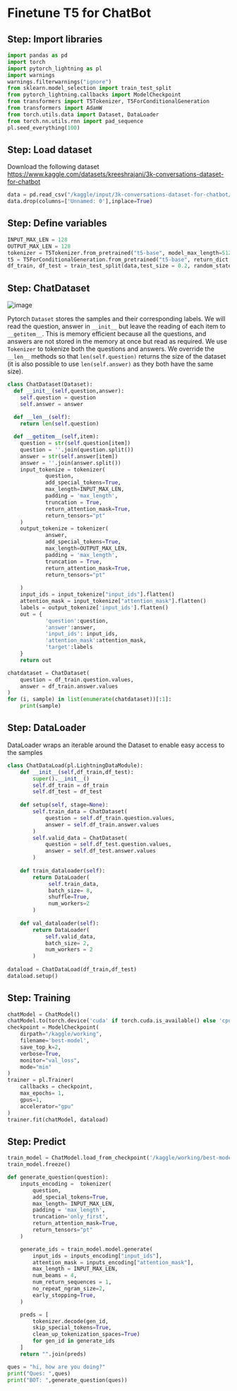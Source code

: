 # Finetune T5 for ChatBot

## Step: Import libraries
```python
import pandas as pd
import torch
import pytorch_lightning as pl
import warnings
warnings.filterwarnings("ignore")
from sklearn.model_selection import train_test_split
from pytorch_lightning.callbacks import ModelCheckpoint
from transformers import T5Tokenizer, T5ForConditionalGeneration  
from transformers import AdamW
from torch.utils.data import Dataset, DataLoader
from torch.nn.utils.rnn import pad_sequence
pl.seed_everything(100)
```

## Step: Load dataset
Download the following dataset https://www.kaggle.com/datasets/kreeshrajani/3k-conversations-dataset-for-chatbot

```python
data = pd.read_csv("/kaggle/input/3k-conversations-dataset-for-chatbot/Conversation.csv")
data.drop(columns=['Unnamed: 0'],inplace=True)
```

## Step: Define variables
```python
INPUT_MAX_LEN = 128 
OUTPUT_MAX_LEN = 128 
tokenizer = T5Tokenizer.from_pretrained("t5-base", model_max_length=512)
t5 = T5ForConditionalGeneration.from_pretrained("t5-base", return_dict = True)
df_train, df_test = train_test_split(data,test_size = 0.2, random_state=100)
```

## Step: ChatDataset

![image](https://github.com/hughiephan/DPL/assets/16631121/a864171f-3d49-4edb-8ba8-21a676adb585)

Pytorch `Dataset` stores the samples and their corresponding labels. We will read the question, answer in `__init__` but leave the reading of each item to `__getitem__`. This is memory efficient because all the questions, and answers are not stored in the memory at once but read as required. We use `Tokenizer` to tokenize both the questions and answers. We override the `__len__` methods  so that `len(self.question)` returns the size of the dataset (it is also possible to use `len(self.answer)` as they both have the same size).

```python
class ChatDataset(Dataset):
  def __init__(self,question,answer):   
    self.question = question
    self.answer = answer
  
  def __len__(self):
    return len(self.question)

  def __getitem__(self,item):
    question = str(self.question[item])
    question = ''.join(question.split())
    answer = str(self.answer[item])
    answer = ''.join(answer.split())
    input_tokenize = tokenizer(      
            question,
            add_special_tokens=True,
            max_length=INPUT_MAX_LEN,
            padding = 'max_length',
            truncation = True,
            return_attention_mask=True,
            return_tensors="pt"
    )
    output_tokenize = tokenizer(
            answer,
            add_special_tokens=True,
            max_length=OUTPUT_MAX_LEN,
            padding = 'max_length',
            truncation = True,
            return_attention_mask=True,
            return_tensors="pt"
            
    )
    input_ids = input_tokenize["input_ids"].flatten()
    attention_mask = input_tokenize["attention_mask"].flatten()
    labels = output_tokenize['input_ids'].flatten()
    out = {
            'question':question,      
            'answer':answer,
            'input_ids': input_ids,
            'attention_mask':attention_mask,
            'target':labels
    } 
    return out      

chatdataset = ChatDataset(            
    question = df_train.question.values,
    answer = df_train.answer.values
)
for (i, sample) in list(enumerate(chatdataset))[:1]:
    print(sample)
```

## Step: DataLoader

DataLoader wraps an iterable around the Dataset to enable easy access to the samples

```python
class ChatDataLoad(pl.LightningDataModule):
    def __init__(self,df_train,df_test):
        super().__init__()
        self.df_train = df_train
        self.df_test = df_test
    
    def setup(self, stage=None):
        self.train_data = ChatDataset(
            question = self.df_train.question.values,
            answer = self.df_train.answer.values
        )
        self.valid_data = ChatDataset(
            question = self.df_test.question.values,
            answer = self.df_test.answer.values
        )
        
    def train_dataloader(self):
        return DataLoader(
             self.train_data,
             batch_size= 8,
             shuffle=True, 
             num_workers=2
        )
    
    def val_dataloader(self):
        return DataLoader(
            self.valid_data,
            batch_size= 2,
            num_workers = 2
        )
    
dataload = ChatDataLoad(df_train,df_test)
dataload.setup()
```

## Step: Training
```python
chatModel = ChatModel()
chatModel.to(torch.device('cuda' if torch.cuda.is_available() else 'cpu'))
checkpoint = ModelCheckpoint(
    dirpath="/kaggle/working",
    filename='best-model',
    save_top_k=2,
    verbose=True,
    monitor="val_loss",
    mode="min"
)
trainer = pl.Trainer(
    callbacks = checkpoint,
    max_epochs= 1,
    gpus=1,
    accelerator="gpu"
)
trainer.fit(chatModel, dataload)
```

## Step: Predict
```python
train_model = ChatModel.load_from_checkpoint('/kaggle/working/best-model.ckpt')
train_model.freeze()

def generate_question(question):
    inputs_encoding =  tokenizer(
        question,
        add_special_tokens=True,
        max_length= INPUT_MAX_LEN,
        padding = 'max_length',
        truncation='only_first',
        return_attention_mask=True,
        return_tensors="pt"
    )

    generate_ids = train_model.model.generate(
        input_ids = inputs_encoding["input_ids"],
        attention_mask = inputs_encoding["attention_mask"],
        max_length = INPUT_MAX_LEN,
        num_beams = 4,
        num_return_sequences = 1,
        no_repeat_ngram_size=2,
        early_stopping=True,
    )

    preds = [
        tokenizer.decode(gen_id,
        skip_special_tokens=True, 
        clean_up_tokenization_spaces=True)
        for gen_id in generate_ids
    ]
    return "".join(preds)

ques = "hi, how are you doing?"
print("Ques: ",ques)
print("BOT: ",generate_question(ques))
```
